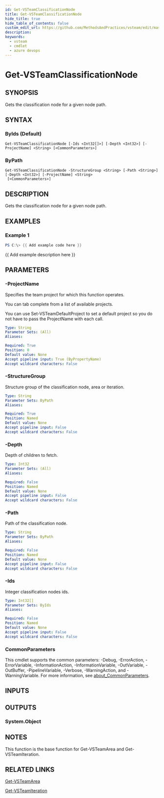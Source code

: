 ```yaml
---
id: Get-VSTeamClassificationNode
title: Get-VSTeamClassificationNode
hide_title: true
hide_table_of_contents: false
custom_edit_url: https://github.com/MethodsAndPractices/vsteam/edit/master/.docs/Get-VSTeamClassificationNode.md
description: 
keywords:
  - vsteam
  - cmdlet
  - azure devops
---
```


# Get-VSTeamClassificationNode

## SYNOPSIS
Gets the classification node for a given node path.

## SYNTAX

### ByIds (Default)
```
Get-VSTeamClassificationNode [-Ids <Int32[]>] [-Depth <Int32>] [-ProjectName] <String> [<CommonParameters>]
```

### ByPath
```
Get-VSTeamClassificationNode -StructureGroup <String> [-Path <String>] [-Depth <Int32>] [-ProjectName] <String>
 [<CommonParameters>]
```

## DESCRIPTION
Gets the classification node for a given node path.

## EXAMPLES

### Example 1
```powershell
PS C:\> {{ Add example code here }}
```

{{ Add example description here }}

## PARAMETERS

### -ProjectName
Specifies the team project for which this function operates.

You can tab complete from a list of available projects.

You can use Set-VSTeamDefaultProject to set a default project so you do not have to pass the ProjectName with each call.

```yaml
Type: String
Parameter Sets: (All)
Aliases:

Required: True
Position: 0
Default value: None
Accept pipeline input: True (ByPropertyName)
Accept wildcard characters: False
```

### -StructureGroup
Structure group of the classification node, area or iteration.

```yaml
Type: String
Parameter Sets: ByPath
Aliases:

Required: True
Position: Named
Default value: None
Accept pipeline input: False
Accept wildcard characters: False
```

### -Depth
Depth of children to fetch.

```yaml
Type: Int32
Parameter Sets: (All)
Aliases:

Required: False
Position: Named
Default value: None
Accept pipeline input: False
Accept wildcard characters: False
```

### -Path
Path of the classification node.

```yaml
Type: String
Parameter Sets: ByPath
Aliases:

Required: False
Position: Named
Default value: None
Accept pipeline input: False
Accept wildcard characters: False
```

### -Ids
Integer classification nodes ids.

```yaml
Type: Int32[]
Parameter Sets: ByIds
Aliases:

Required: False
Position: Named
Default value: None
Accept pipeline input: False
Accept wildcard characters: False
```

### CommonParameters
This cmdlet supports the common parameters: -Debug, -ErrorAction, -ErrorVariable, -InformationAction, -InformationVariable, -OutVariable, -OutBuffer, -PipelineVariable, -Verbose, -WarningAction, and -WarningVariable. For more information, see [about_CommonParameters](http://go.microsoft.com/fwlink/?LinkID=113216).

## INPUTS

## OUTPUTS

### System.Object
## NOTES
This function is the base function for Get-VSTeamArea and Get-VSTeamIteration.

## RELATED LINKS

[Get-VSTeamArea]()

[Get-VSTeamIteration]()


